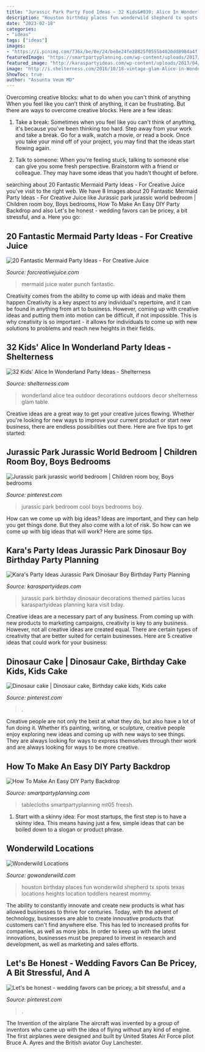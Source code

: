 ```yaml
---
title: "Jurassic Park Party Food Ideas ~ 32 Kids&#039; Alice In Wonderland Party Ideas"
description: "Houston birthday places fun wonderwild shepherd tx spots texas locations heights location toddlers nearest mommy"
date: "2023-02-18"
categories:
- "ideas"
tags: ["ideas"]
images:
- "https://i.pinimg.com/736x/be/8e/24/be8e24fe28825f0555b4020dd8984a4f.jpg"
featuredImage: "https://smartpartyplanning.com/wp-content/uploads/2017/02/Easy-Party-Backdrop.jpg"
featured_image: "http://karaspartyideas.com/wp-content/uploads/2013/04/Lucas-Bday_2013-03-3013-0067_600x896.jpg"
image: "http://i.shelterness.com/2016/10/18-vintage-glam-Alice-in-Wonderland-tea-party-outdoors.jpg"
ShowToc: true
author: "Assunta Veum MD"
---
```



Overcoming creative blocks: what to do when you can't think of anything
When you feel like you can't think of anything, it can be frustrating. But there are ways to overcome creative blocks. Here are a few ideas: 
1. Take a break: Sometimes when you feel like you can't think of anything, it's because you've been thinking too hard. Step away from your work and take a break. Go for a walk, watch a movie, or read a book. Once you take your mind off of your project, you may find that the ideas start flowing again.

2. Talk to someone: When you're feeling stuck, talking to someone else can give you some fresh perspective. Brainstorm with a friend or colleague. They may have some ideas that you hadn't thought of before.


	

		
searching about 20 Fantastic Mermaid Party Ideas - For Creative Juice you've visit to the right web. We have 8 Images about 20 Fantastic Mermaid Party Ideas - For Creative Juice like Jurassic park jurassic world bedroom | Children room boy, Boys bedrooms, How To Make An Easy DIY Party Backdrop and also Let&#039;s be honest - wedding favors can be pricey, a bit stressful, and a. Here you go:
		
    
## 20 Fantastic Mermaid Party Ideas - For Creative Juice

<img loading=lazy src="https://i1.wp.com/forcreativejuice.com/wp-content/uploads/2016/05/mermaid-party-ideas/14-mermaid-party-ideas.jpg?w=600" onerror="this.onerror=null;this.src='https://tse4.mm.bing.net/th?id=OIP.Pqnjr9lqdYFbCPwuGJ_WbwHaK9&amp;pid=15.1';" alt="20 Fantastic Mermaid Party Ideas - For Creative Juice">

_Source: forcreativejuice.com_

>mermaid juice water punch fantastic. 

	

Creativity comes from the ability to come up with ideas and make them happen
Creativity is a key aspect to any individual's repertoire, and it can be found in anything from art to business. However, coming up with creative ideas and putting them into motion can be difficult, if not impossible. This is why creativity is so important - it allows for individuals to come up with new solutions to problems and reach new heights in their fields.

    
## 32 Kids&#039; Alice In Wonderland Party Ideas - Shelterness

<img loading=lazy src="http://i.shelterness.com/2016/10/18-vintage-glam-Alice-in-Wonderland-tea-party-outdoors.jpg" onerror="this.onerror=null;this.src='https://tse1.mm.bing.net/th?id=OIP.lpvVPfO6cTjJxMp2sQxZyQHaKR&amp;pid=15.1';" alt="32 Kids&#039; Alice In Wonderland Party Ideas - Shelterness">

_Source: shelterness.com_

>wonderland alice tea outdoor decorations outdoors decor shelterness glam table. 

	

Creative ideas are a great way to get your creative juices flowing. Whether you're looking for new ways to improve your current product or start new business, there are endless possibilities out there. Here are five tips to get started:

    
## Jurassic Park Jurassic World Bedroom | Children Room Boy, Boys Bedrooms

<img loading=lazy src="https://i.pinimg.com/736x/f6/dc/60/f6dc60316d8184580e85eb2131ed28ec.jpg" onerror="this.onerror=null;this.src='https://tse3.mm.bing.net/th?id=OIP.ZymWhN1esaFadnI8szO0jAHaJ3&amp;pid=15.1';" alt="Jurassic park jurassic world bedroom | Children room boy, Boys bedrooms">

_Source: pinterest.com_

>jurassic park bedroom cool boys bedrooms boy. 

	

How can we come up with big ideas?
Ideas are important, and they can help you get things done. But they also come with a lot of risk. So how can we come up with big ideas that will work? Here are some tips.

    
## Kara&#039;s Party Ideas Jurassic Park Dinosaur Boy Birthday Party Planning

<img loading=lazy src="http://karaspartyideas.com/wp-content/uploads/2013/04/Lucas-Bday_2013-03-3013-0067_600x896.jpg" onerror="this.onerror=null;this.src='https://tse1.mm.bing.net/th?id=OIP.aHILtNCYPaJdI8OgiAM9MwHaLD&amp;pid=15.1';" alt="Kara&#039;s Party Ideas Jurassic Park Dinosaur Boy Birthday Party Planning">

_Source: karaspartyideas.com_

>jurassic park birthday dinosaur decorations themed parties lucas karaspartyideas planning kara visit bday. 

	

Creative ideas are a necessary part of any business. From coming up with new products to marketing campaigns, creativity is key to any business. However, not all creative ideas are created equal. There are certain types of creativity that are better suited for certain businesses. Here are 5 creative ideas that could work for your business:

    
## Dinosaur Cake | Dinosaur Cake, Birthday Cake Kids, Kids Cake

<img loading=lazy src="https://i.pinimg.com/736x/be/8e/24/be8e24fe28825f0555b4020dd8984a4f.jpg" onerror="this.onerror=null;this.src='https://tse3.mm.bing.net/th?id=OIP.5lUtxnzhKW3OjkR5t8d2PAHaJ3&amp;pid=15.1';" alt="Dinosaur cake | Dinosaur cake, Birthday cake kids, Kids cake">

_Source: pinterest.com_

>. 

	

Creative people are not only the best at what they do, but also have a lot of fun doing it. Whether it’s painting, writing, or sculpture, creative people enjoy exploring new ideas and coming up with new ways to see things. They are always looking for ways to express themselves through their work and are always looking for ways to be more creative.

    
## How To Make An Easy DIY Party Backdrop

<img loading=lazy src="https://smartpartyplanning.com/wp-content/uploads/2017/02/Easy-Party-Backdrop.jpg" onerror="this.onerror=null;this.src='https://tse4.mm.bing.net/th?id=OIP.K48q5m8XX5Sla13uy5HUTQHaHa&amp;pid=15.1';" alt="How To Make An Easy DIY Party Backdrop">

_Source: smartpartyplanning.com_

>tablecloths smartpartyplanning mt05 freesh. 

	

1. Start with a skinny idea: For most startups, the first step is to have a skinny idea. This means having just a few, simple ideas that can be boiled down to a slogan or product phrase.

    
## Wonderwild Locations

<img loading=lazy src="http://gowonderwild.com/wp-content/gallery/height-location/IMG_6341.JPG" onerror="this.onerror=null;this.src='https://tse3.mm.bing.net/th?id=OIP.D8tZ9BO4r8oqL2owva0WQAHaFj&amp;pid=15.1';" alt="Wonderwild Locations">

_Source: gowonderwild.com_

>houston birthday places fun wonderwild shepherd tx spots texas locations heights location toddlers nearest mommy. 

	

The ability to constantly innovate and create new products is what has allowed businesses to thrive for centuries. Today, with the advent of technology, businesses are able to create innovative products that customers can't find anywhere else. This has led to increased profits for companies, as well as more jobs. In order to keep up with the latest innovations, businesses must be prepared to invest in research and development, as well as marketing and sales efforts.

    
## Let&#039;s Be Honest - Wedding Favors Can Be Pricey, A Bit Stressful, And A

<img loading=lazy src="https://i.pinimg.com/originals/3e/86/3d/3e863d2cc4779f8cc88601ef2aafbe54.jpg" onerror="this.onerror=null;this.src='https://tse1.mm.bing.net/th?id=OIP.uNCgsZv3r_HNc1LZtf16LgHaLH&amp;pid=15.1';" alt="Let&#039;s be honest - wedding favors can be pricey, a bit stressful, and a">

_Source: pinterest.com_

>. 

	

The Invention of the airplane
The aircraft was invented by a group of inventors who came up with the idea of flying without any kind of engine. The first airplanes were designed and built by United States Air Force pilot Bruce A. Ayres and the British aviator Guy Lanchester.

